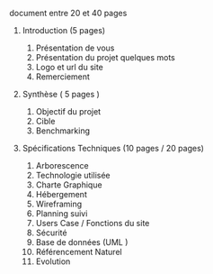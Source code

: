 

document entre 20 et 40 pages 

1. Introduction (5 pages)
    1. Présentation de vous
    2. Présentation du projet quelques mots
    3. Logo et url du site
    4. Remerciement

1. Synthèse ( 5 pages )
    1. Objectif du projet
    2. Cible
    3. Benchmarking

1. Spécifications Techniques (10 pages / 20 pages)
    1. Arborescence
    1. Technologie utilisée
    1. Charte Graphique
    1. Hébergement
    1. Wireframing
    1. Planning suivi
    1. Users Case / Fonctions du site 
    1. Sécurité
    1. Base de données (UML )
    1. Référencement Naturel
    1. Evolution


